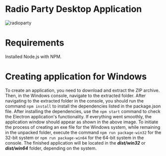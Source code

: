 # Radio Party Desktop Application
![radioparty](https://github.com/mariuszkowal1992/radioparty-desktop/assets/64725802/2114152f-03ce-49ae-a0a7-3b7f182e5436)
# Requirements
Installed Node.js with NPM.
# Creating application for Windows
To create an application, you need to download and extract the ZIP archive. Then, in the Windows console, navigate to the extracted folder.
After navigating to the extracted folder in the console, you should run the command <code>npm install</code> to install the dependencies listed in the package.json file.
After installing the dependencies, use the <code>npm start</code> command to check the Electron application's functionality. If everything went smoothly, the application window should appear as shown in the above image.
To initiate the process of creating an exe file for the Windows system, while remaining in the unpacked folder, execute the command <code>npm run package-win32</code> for the 32-bit system or <code>npm run package-win64</code> for the 64-bit system in the console. The finished application will be located in the ***dist/win32*** or ***dist/win64*** folder, depending on the system.
